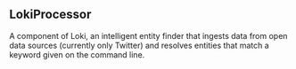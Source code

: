 LokiProcessor
---

A component of Loki, an intelligent entity finder that ingests data from open data sources (currently only Twitter) and resolves entities that match a keyword given on the command line.

